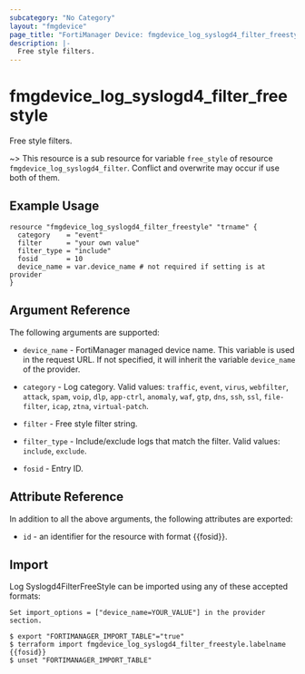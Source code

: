 ```yaml
---
subcategory: "No Category"
layout: "fmgdevice"
page_title: "FortiManager Device: fmgdevice_log_syslogd4_filter_freestyle"
description: |-
  Free style filters.
---
```


# fmgdevice_log_syslogd4_filter_freestyle
Free style filters.

~> This resource is a sub resource for variable `free_style` of resource `fmgdevice_log_syslogd4_filter`. Conflict and overwrite may occur if use both of them.



## Example Usage

```hcl
resource "fmgdevice_log_syslogd4_filter_freestyle" "trname" {
  category    = "event"
  filter      = "your own value"
  filter_type = "include"
  fosid       = 10
  device_name = var.device_name # not required if setting is at provider
}
```

## Argument Reference


The following arguments are supported:

* `device_name` - FortiManager managed device name. This variable is used in the request URL. If not specified, it will inherit the variable `device_name` of the provider.

* `category` - Log category. Valid values: `traffic`, `event`, `virus`, `webfilter`, `attack`, `spam`, `voip`, `dlp`, `app-ctrl`, `anomaly`, `waf`, `gtp`, `dns`, `ssh`, `ssl`, `file-filter`, `icap`, `ztna`, `virtual-patch`.

* `filter` - Free style filter string.
* `filter_type` - Include/exclude logs that match the filter. Valid values: `include`, `exclude`.

* `fosid` - Entry ID.


## Attribute Reference

In addition to all the above arguments, the following attributes are exported:
* `id` - an identifier for the resource with format {{fosid}}.

## Import

Log Syslogd4FilterFreeStyle can be imported using any of these accepted formats:
```
Set import_options = ["device_name=YOUR_VALUE"] in the provider section.

$ export "FORTIMANAGER_IMPORT_TABLE"="true"
$ terraform import fmgdevice_log_syslogd4_filter_freestyle.labelname {{fosid}}
$ unset "FORTIMANAGER_IMPORT_TABLE"
```

